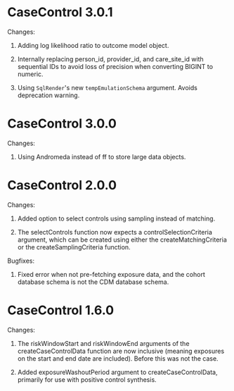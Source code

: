 CaseControl 3.0.1
==================

Changes:

1. Adding log likelihood ratio to outcome model object.

2. Internally replacing person_id, provider_id, and care_site_id with sequential IDs to avoid loss of precision when converting BIGINT to numeric.

3. Using `SqlRender`'s new `tempEmulationSchema` argument. Avoids deprecation warning.


CaseControl 3.0.0
==================

Changes:

1. Using Andromeda instead of ff to store large data objects.


CaseControl 2.0.0
==================

Changes:

1. Added option to select controls using sampling instead of matching.

2. The selectControls function now expects a controlSelectionCriteria argument, which can be created using either the createMatchingCriteria or the createSamplingCriteria function.

Bugfixes:

1. Fixed error when not pre-fetching exposure data, and the cohort database schema is not the CDM database schema.

CaseControl 1.6.0
==================

Changes:

1. The riskWindowStart and riskWindowEnd arguments of the createCaseControlData function are now inclusive (meaning exposures on the start and end date are included). Before this was not the case.

2. Added exposureWashoutPeriod argument to createCaseControlData, primarily for use with positive control synthesis.
